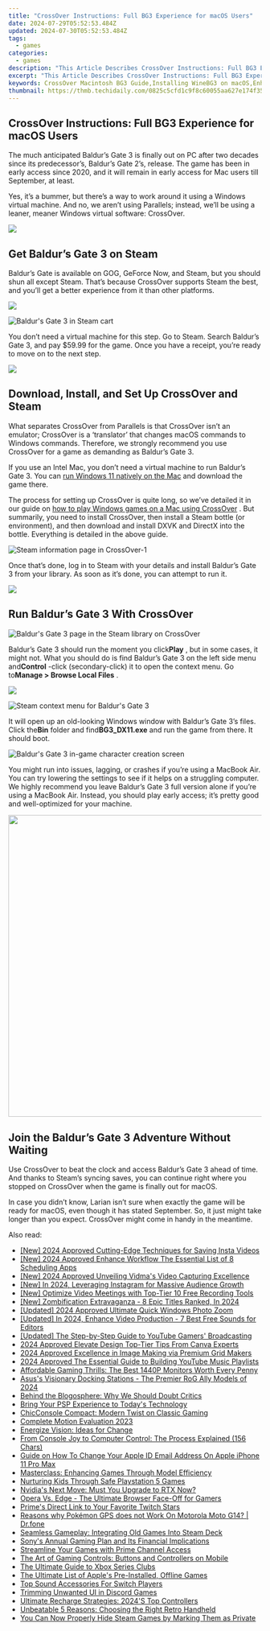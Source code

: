```yaml
---
title: "CrossOver Instructions: Full BG3 Experience for macOS Users"
date: 2024-07-29T05:52:53.484Z
updated: 2024-07-30T05:52:53.484Z
tags:
  - games
categories:
  - games
description: "This Article Describes CrossOver Instructions: Full BG3 Experience for macOS Users"
excerpt: "This Article Describes CrossOver Instructions: Full BG3 Experience for macOS Users"
keywords: CrossOver Macintosh BG3 Guide,Installing WineBG3 on macOS,Enhancing Gaming with Crossover on Mac,MacOS Compatibility for Windows Games via CrossOver,Full Backward Compatibility (BG3) Guide for macOS Users,How to Use Wine on macOS,Crossover Portability Tools for Windows Gaming on Mac
thumbnail: https://thmb.techidaily.com/0825c5cfd1c9f8c60055aa627e174f35756a5c00a4e026b76fba822f7faa2ec3.jpg
---
```


## CrossOver Instructions: Full BG3 Experience for macOS Users

 The much anticipated Baldur’s Gate 3 is finally out on PC after two decades since its predecessor’s, Baldur’s Gate 2’s, release. The game has been in early access since 2020, and it will remain in early access for Mac users till September, at least.

 Yes, it’s a bummer, but there’s a way to work around it using a Windows virtual machine. And no, we aren’t using Parallels; instead, we’ll be using a leaner, meaner Windows virtual software: CrossOver.

<!-- affiliate ads begin -->
<a href="https://shop.copernic.com/order/checkout.php?PRODS=41033095&QTY=1&AFFILIATE=108875&CART=1"><img src="https://secure.2checkout.com/images/merchant/8d30aa96e72440759f74bd2306c1fa3d/Copernic-2023-Affiliate-728x90-Advanced-3YR.png" border="0"></a>
<!-- affiliate ads end -->
## Get Baldur’s Gate 3 on Steam

 Baldur’s Gate is available on GOG, GeForce Now, and Steam, but you should shun all except Steam. That’s because CrossOver supports Steam the best, and you’ll get a better experience from it than other platforms.

<!-- affiliate ads begin -->
<a href="https://shop.systoolsgroup.com/affiliate.php?ACCOUNT=SYSTOOBY&AFFILIATE=108875&PATH=https%3A%2F%2Fwww.systoolsgroup.com%3FAFFILIATE%3D108875%26RESOURCE%3DSysTools%2BOST%2BRecovery"><img src="https://www.systoolsgroup.com/box/ost-recovery.png" border="0"></a>
<!-- affiliate ads end -->
![Baldur's Gate 3 in Steam cart](https://static1.makeuseofimages.com/wordpress/wp-content/uploads/2023/08/baldur-s-gate-3-in-steam-cart.jpeg)

 You don’t need a virtual machine for this step. Go to Steam. Search Baldur’s Gate 3, and pay $59.99 for the game. Once you have a receipt, you’re ready to move on to the next step.

<!-- affiliate ads begin -->
<a href="https://estore.winxdvd.com/order/checkout.php?PRODS=12653808&QTY=1&AFFILIATE=108875&CART=1"><img src="https://www.winxdvd.com/affiliate/new-banner/wt-500x500.jpg" border="0"></a>
<!-- affiliate ads end -->
## Download, Install, and Set Up CrossOver and Steam

 What separates CrossOver from Parallels is that CrossOver isn’t an emulator; CrossOver is a ‘translator’ that changes macOS commands to Windows commands. Therefore, we strongly recommend you use CrossOver for a game as demanding as Baldur’s Gate 3.

 If you use an Intel Mac, you don’t need a virtual machine to run Baldur’s Gate 3\. You can [run Windows 11 natively on the Mac](https://www.makeuseof.com/tag/run-windows-10-natively-mac-good-bad-ugly/) and download the game there.

 The process for setting up CrossOver is quite long, so we’ve detailed it in our guide on [how to play Windows games on a Mac using CrossOver](https://www.makeuseof.com/how-to-play-windows-games-on-an-apple-silicon-mac-using-crossover/) . But summarily, you need to install CrossOver, then install a Steam bottle (or environment), and then download and install DXVK and DirectX into the bottle. Everything is detailed in the above guide.

![Steam information page in CrossOver-1](https://static1.makeuseofimages.com/wordpress/wp-content/uploads/2023/08/steam-information-page-in-crossover-1.jpeg)

 Once that’s done, log in to Steam with your details and install Baldur’s Gate 3 from your library. As soon as it’s done, you can attempt to run it.

<!-- affiliate ads begin -->
<a href="https://secure.2checkout.com/order/checkout.php?PRODS=37100474&QTY=1&AFFILIATE=108875&CART=1"><img src="https://awario.com/images/pages/index/img-leads-1280@1x.avif" border="0"></a>
<!-- affiliate ads end -->
## Run Baldur’s Gate 3 With CrossOver
![Baldur's Gate 3 page in the Steam library on CrossOver](https://static1.makeuseofimages.com/wordpress/wp-content/uploads/2023/08/baldur-s-gate-3-page-in-the-steam-library-on-crossover.jpeg)

 Baldur’s Gate 3 should run the moment you click**Play** , but in some cases, it might not. What you should do is find Baldur’s Gate 3 on the left side menu and**Control** \-click (secondary-click) it to open the context menu. Go to**Manage > Browse Local Files** .

<!-- affiliate ads begin -->
<a href="https://store.revouninstaller.com/order/checkout.php?PRODS=28010250&QTY=1&AFFILIATE=108875&CART=1"><img src="https://secure.avangate.com/images/merchant/4282ec8de8c9be897e7aff4aa231b1a4/336__280a.jpg" border="0"></a>
<!-- affiliate ads end -->
![Steam context menu for Baldur's Gate 3](https://static1.makeuseofimages.com/wordpress/wp-content/uploads/2023/08/steam-context-menu-for-baldur-s-gate-3.jpeg)

 It will open up an old-looking Windows window with Baldur’s Gate 3’s files. Click the**Bin** folder and find**BG3\_DX11.exe** and run the game from there. It should boot.

![Baldur's Gate 3 in-game character creation screen](https://static1.makeuseofimages.com/wordpress/wp-content/uploads/2023/08/baldur-s-gate-3-in-game-character-creation-screen.jpg)

 You might run into issues, lagging, or crashes if you’re using a MacBook Air. You can try lowering the settings to see if it helps on a struggling computer. We highly recommend you leave Baldur’s Gate 3 full version alone if you’re using a MacBook Air. Instead, you should play early access; it’s pretty good and well-optimized for your machine.

<!-- affiliate ads begin -->
<a href="https://appsumo.8odi.net/c/5597632/2075482/7443" target="_top" id="2075482"><img src="//a.impactradius-go.com/display-ad/7443-2075482" border="0" alt="" width="1200" height="600"/></a><img height="0" width="0" src="https://appsumo.8odi.net/i/5597632/2075482/7443" style="position:absolute;visibility:hidden;" border="0" />
<!-- affiliate ads end -->
## Join the Baldur’s Gate 3 Adventure Without Waiting

 Use CrossOver to beat the clock and access Baldur’s Gate 3 ahead of time. And thanks to Steam’s syncing saves, you can continue right where you stopped on CrossOver when the game is finally out for macOS.

 In case you didn’t know, Larian isn’t sure when exactly the game will be ready for macOS, even though it has stated September. So, it just might take longer than you expect. CrossOver might come in handy in the meantime.


<ins class="adsbygoogle"
     style="display:block"
     data-ad-format="autorelaxed"
     data-ad-client="ca-pub-7571918770474297"
     data-ad-slot="1223367746"></ins>



<ins class="adsbygoogle"
     style="display:block"
     data-ad-client="ca-pub-7571918770474297"
     data-ad-slot="8358498916"
     data-ad-format="auto"
     data-full-width-responsive="true"></ins>





<span class="atpl-alsoreadstyle">Also read:</span>
<div><ul>
<li><a href="https://instagram-video-files.techidaily.com/new-2024-approved-cutting-edge-techniques-for-saving-insta-videos/"><u>[New] 2024 Approved  Cutting-Edge Techniques for Saving Insta Videos</u></a></li>
<li><a href="https://facebook-clips.techidaily.com/new-2024-approved-enhance-workflow-the-essential-list-of-8-scheduling-apps/"><u>[New] 2024 Approved  Enhance Workflow  The Essential List of 8 Scheduling Apps</u></a></li>
<li><a href="https://screen-recording.techidaily.com/new-2024-approved-unveiling-vidmas-video-capturing-excellence/"><u>[New] 2024 Approved  Unveiling Vidma's Video Capturing Excellence</u></a></li>
<li><a href="https://instagram-video-files.techidaily.com/new-in-2024-leveraging-instagram-for-massive-audience-growth/"><u>[New] In 2024, Leveraging Instagram for Massive Audience Growth</u></a></li>
<li><a href="https://screen-capture.techidaily.com/new-optimize-video-meetings-with-top-tier-10-free-recording-tools/"><u>[New] Optimize Video Meetings with Top-Tier 10 Free Recording Tools</u></a></li>
<li><a href="https://video-capture.techidaily.com/new-zombification-extravaganza-8-epic-titles-ranked-in-2024/"><u>[New] Zombification Extravaganza - 8 Epic Titles Ranked, In 2024</u></a></li>
<li><a href="https://vp-tips.techidaily.com/updated-2024-approved-ultimate-quick-windows-photo-zoom/"><u>[Updated] 2024 Approved  Ultimate Quick Windows Photo Zoom</u></a></li>
<li><a href="https://facebook-video-footage.techidaily.com/updated-in-2024-enhance-video-production-7-best-free-sounds-for-editors/"><u>[Updated] In 2024, Enhance Video Production - 7 Best Free Sounds for Editors</u></a></li>
<li><a href="https://facebook-record-videos.techidaily.com/updated-the-step-by-step-guide-to-youtube-gamers-broadcasting/"><u>[Updated] The Step-by-Step Guide to YouTube Gamers' Broadcasting</u></a></li>
<li><a href="https://fox-hovers.techidaily.com/2024-approved-elevate-design-top-tier-tips-from-canva-experts/"><u>2024 Approved  Elevate Design  Top-Tier Tips From Canva Experts</u></a></li>
<li><a href="https://fox-boxes.techidaily.com/2024-approved-excellence-in-image-making-via-premium-grid-makers/"><u>2024 Approved  Excellence in Image Making via Premium Grid Makers</u></a></li>
<li><a href="https://youtube-stream.techidaily.com/2024-approved-the-essential-guide-to-building-youtube-music-playlists/"><u>2024 Approved  The Essential Guide to Building YouTube Music Playlists</u></a></li>
<li><a href="https://games-able.techidaily.com/affordable-gaming-thrills-the-best-1440p-monitors-worth-every-penny/"><u>Affordable Gaming Thrills: The Best 1440P Monitors Worth Every Penny</u></a></li>
<li><a href="https://games-able.techidaily.com/asuss-visionary-docking-stations-the-premier-rog-ally-models-of-2024/"><u>Asus's Visionary Docking Stations - The Premier RoG Ally Models of 2024</u></a></li>
<li><a href="https://games-able.techidaily.com/behind-the-blogosphere-why-we-should-doubt-critics/"><u>Behind the Blogosphere: Why We Should Doubt Critics</u></a></li>
<li><a href="https://games-able.techidaily.com/bring-your-psp-experience-to-todays-technology/"><u>Bring Your PSP Experience to Today's Technology</u></a></li>
<li><a href="https://games-able.techidaily.com/chicconsole-compact-modern-twist-on-classic-gaming/"><u>ChicConsole Compact: Modern Twist on Classic Gaming</u></a></li>
<li><a href="https://extra-lessons.techidaily.com/complete-motion-evaluation-2023/"><u>Complete Motion Evaluation 2023</u></a></li>
<li><a href="https://games-able.techidaily.com/energize-vision-ideas-for-change/"><u>Energize Vision: Ideas for Change</u></a></li>
<li><a href="https://games-able.techidaily.com/from-console-joy-to-computer-control-the-process-explained-156-chars/"><u>From Console Joy to Computer Control: The Process Explained (156 Chars)</u></a></li>
<li><a href="https://ios-unlock.techidaily.com/guide-on-how-to-change-your-apple-id-email-address-on-apple-iphone-11-pro-max-by-drfone-ios/"><u>Guide on How To Change Your Apple ID Email Address On Apple iPhone 11 Pro Max</u></a></li>
<li><a href="https://games-able.techidaily.com/masterclass-enhancing-games-through-model-efficiency/"><u>Masterclass: Enhancing Games Through Model Efficiency</u></a></li>
<li><a href="https://games-able.techidaily.com/nurturing-kids-through-safe-playstation-5-games/"><u>Nurturing Kids Through Safe Playstation 5 Games</u></a></li>
<li><a href="https://games-able.techidaily.com/nvidias-next-move-must-you-upgrade-to-rtx-now/"><u>Nvidia's Next Move: Must You Upgrade to RTX Now?</u></a></li>
<li><a href="https://games-able.techidaily.com/opera-vs-edge-the-ultimate-browser-face-off-for-gamers/"><u>Opera Vs. Edge - The Ultimate Browser Face-Off for Gamers</u></a></li>
<li><a href="https://games-able.techidaily.com/primes-direct-link-to-your-favorite-twitch-stars/"><u>Prime's Direct Link to Your Favorite Twitch Stars</u></a></li>
<li><a href="https://android-pokemon-go.techidaily.com/reasons-why-pokemon-gps-does-not-work-on-motorola-moto-g14-drfone-by-drfone-virtual-android/"><u>Reasons why Pokémon GPS does not Work On Motorola Moto G14? | Dr.fone</u></a></li>
<li><a href="https://games-able.techidaily.com/seamless-gameplay-integrating-old-games-into-steam-deck/"><u>Seamless Gameplay: Integrating Old Games Into Steam Deck</u></a></li>
<li><a href="https://games-able.techidaily.com/sonys-annual-gaming-plan-and-its-financial-implications/"><u>Sony's Annual Gaming Plan and Its Financial Implications</u></a></li>
<li><a href="https://games-able.techidaily.com/streamline-your-games-with-prime-channel-access/"><u>Streamline Your Games with Prime Channel Access</u></a></li>
<li><a href="https://games-able.techidaily.com/the-art-of-gaming-controls-buttons-and-controllers-on-mobile/"><u>The Art of Gaming Controls: Buttons and Controllers on Mobile</u></a></li>
<li><a href="https://games-able.techidaily.com/the-ultimate-guide-to-xbox-series-clubs/"><u>The Ultimate Guide to Xbox Series Clubs</u></a></li>
<li><a href="https://games-able.techidaily.com/the-ultimate-list-of-apples-pre-installed-offline-games/"><u>The Ultimate List of Apple's Pre-Installed, Offline Games</u></a></li>
<li><a href="https://games-able.techidaily.com/top-sound-accessories-for-switch-players/"><u>Top Sound Accessories For Switch Players</u></a></li>
<li><a href="https://games-able.techidaily.com/trimming-unwanted-ui-in-discord-games/"><u>Trimming Unwanted UI in Discord Games</u></a></li>
<li><a href="https://games-able.techidaily.com/ultimate-recharge-strategies-2024s-top-controllers/"><u>Ultimate Recharge Strategies: 2024'S Top Controllers</u></a></li>
<li><a href="https://games-able.techidaily.com/unbeatable-5-reasons-choosing-the-right-retro-handheld/"><u>Unbeatable 5 Reasons: Choosing the Right Retro Handheld</u></a></li>
<li><a href="https://games-able.techidaily.com/you-can-now-properly-hide-steam-games-by-marking-them-as-private/"><u>You Can Now Properly Hide Steam Games by Marking Them as Private</u></a></li>
</ul></div>
